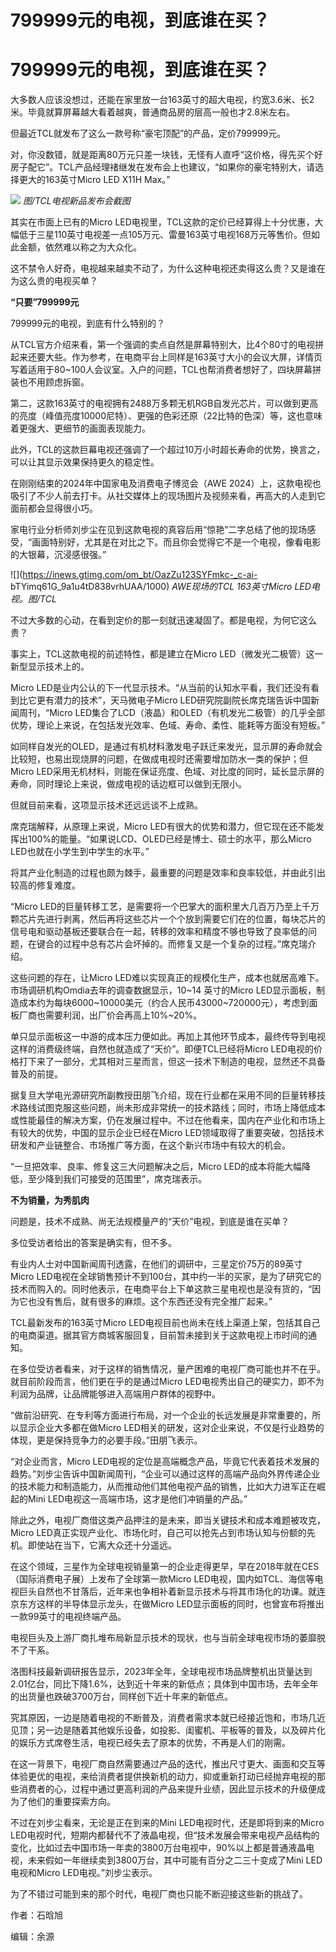 # 799999元的电视，到底谁在买？

# 799999元的电视，到底谁在买？

大多数人应该没想过，还能在家里放一台163英寸的超大电视，约宽3.6米、长2米。毕竟就算屏幕越大看着越爽，普通商品房的层高一般也才2.8米左右。

但最近TCL就发布了这么一款号称“豪宅顶配”的产品，定价799999元。

对，你没数错，就是距离80万元只差一块钱，无怪有人直呼“这价格，得先买个好房子配它”。TCL产品经理禇继发在发布会上也建议，“如果你的豪宅特别大，请选择更大的163英寸Micro
LED X11H Max。”

![](https://inews.gtimg.com/om_bt/OdrjCdrhgUBy50B1bnkU9U6B8FyfVpsiQsJEY6KAaQUbwAA/1000)
_图/TCL电视新品发布会截图_

其实在市面上已有的Micro
LED电视里，TCL这款的定价已经算得上十分优惠，大幅低于三星110英寸电视差一点105万元、雷曼163英寸电视168万元等售价。但如此金额，依然难以称之为大众化。

这不禁令人好奇，电视越来越卖不动了，为什么这种电视还卖得这么贵？又是谁在为这么贵的电视买单？

**“只要”799999元**

799999元的电视，到底有什么特别的？

从TCL官方介绍来看，第一个强调的卖点自然是屏幕特别大，比4个80寸的电视拼起来还要大些。作为参考，在电商平台上同样是163英寸大小的会议大屏，详情页写着适用于80~100人会议室。入户的问题，TCL也帮消费者想好了，四块屏幕拼装也不用顾虑拆窗。

第二，这款163英寸的电视拥有2488万多颗无机RGB自发光芯片，可以做到更高的亮度（峰值亮度10000尼特）、更强的色彩还原（22比特的色深）等，这也意味着更强大、更细节的画面表现能力。

此外，TCL的这款巨幕电视还强调了一个超过10万小时超长寿命的优势，换言之，可以让其显示效果保持更久的稳定性。

在刚刚结束的2024年中国家电及消费电子博览会（AWE
2024）上，这款电视也吸引了不少人前去打卡。从社交媒体上的现场图片及视频来看，再高大的人走到它面前都会显得很小巧。

家电行业分析师刘步尘在见到这款电视的真容后用“惊艳”二字总结了他的现场感受，“画面特别好，尤其是在对比之下。而且你会觉得它不是一个电视，像看电影的大银幕，沉浸感很强。”

![](https://inews.gtimg.com/om_bt/OazZu123SYFmkc-_c-ai-
bTYimq61G_9a1u4tD838vrhUAA/1000) _AWE现场的TCL 163英寸Micro LED电视。图/TCL_

不过大多数的心动，在看到定价的那一刻就迅速凝固了。都是电视，为何它这么贵？

事实上，TCL这款电视的前述特性，都是建立在Micro LED（微发光二极管）这一新型显示技术上的。

Micro LED是业内公认的下一代显示技术。“从当前的认知水平看，我们还没有看到比它更有潜力的技术”，天马微电子Micro
LED研究院副院长席克瑞告诉中国新闻周刊，“Micro
LED集合了LCD（液晶）和OLED（有机发光二极管）的几乎全部优势，理论上来说，在包括发光效率、色域、寿命、柔性、能耗等方面没有短板。”

如同样自发光的OLED，是通过有机材料激发电子跃迁来发光，显示屏的寿命就会比较短，也易出现烧屏的问题，在做成电视时还需要增加防水一类的保护；但Micro
LED采用无机材料，则能在保证亮度、色域、对比度的同时，延长显示屏的寿命，同时理论上来说，做成电视的话边框可以做到无限小。

但就目前来看，这项显示技术还远远谈不上成熟。

席克瑞解释，从原理上来说，Micro
LED有很大的优势和潜力，但它现在还不能发挥出100%的能量。“如果说LCD、OLED已经是博士、硕士的水平，那么Micro
LED也就在小学生到中学生的水平。”

将其产业化制造的过程也颇为棘手，最重要的问题是效率和良率较低，并由此引出较高的修复难度。

“Micro
LED的巨量转移工艺，是需要将一个巴掌大的面积里大几百万乃至上千万颗芯片先进行剥离，然后再将这些芯片一个个放到需要它们在的位置，每块芯片的信号电和驱动基板还要联合在一起，转移的效率和精度不够也导致了良率低的问题，在键合的过程中总有芯片会坏掉的。而修复又是一个复杂的过程。”席克瑞介绍。

这些问题的存在，让Micro LED难以实现真正的规模化生产，成本也就居高难下。市场调研机构Omdia去年的调查数据显示，10~14 英寸的Micro
LED显示面板，制造成本约为每块6000~10000美元（约合人民币43000~720000元），考虑到面板厂商也需要利润，出厂价会再高上10%~20%。

单只显示面板这一中游的成本压力便如此。再加上其他环节成本，最终传导到电视这样的消费级终端，自然也就造成了“天价”。即便TCL已经将Micro
LED电视的价格打下来了一部分，尤其相对三星而言，但这一技术下制造的电视，显然还不具备普及的前提。

据复旦大学电光源研究所副教授田朋飞介绍，现在行业都在采用不同的巨量转移技术路线试图克服这些问题，尚未形成非常统一的技术路线；同时，市场上降低成本或性能最佳的解决方案，仍在发展过程中。不过在他看来，国内在产业化和市场上有较大的优势，中国的显示企业已经在Micro
LED领域取得了重要突破，包括技术研发和产业链整合、市场推广等方面，在这个新兴市场中有较大的机会。

“一旦把效率、良率、修复这三大问题解决之后，Micro LED的成本将能大幅降低，至少降到我们可接受的范围里”，席克瑞表示。

**不为销量，为秀肌肉**

问题是，技术不成熟、尚无法规模量产的“天价”电视，到底是谁在买单？

多位受访者给出的答案是确实有，但不多。

有业内人士对中国新闻周刊透露，在他们的调研中，三星定价75万的89英寸Micro
LED电视在全球销售预计不到100台，其中约一半的买家，是为了研究它的技术而购入的。同时他表示，在电商平台上下单这款三星电视也是没有货的，“因为它也没有售后，就有很多的麻烦。这个东西还没有完全推广起来。”

TCL最新发布的163英寸Micro
LED电视目前也尚未在线上渠道上架，包括其自己的电商渠道。据其官方商城客服回复，目前暂未接到关于这款电视上市时间的通知。

在多位受访者看来，对于这样的销售情况，量产困难的电视厂商可能也并不在乎。就目前阶段而言，他们更在乎的是通过Micro
LED电视秀出自己的硬实力，即不为利润为品牌，让品牌能够进入高端用户群体的视野中。

“做前沿研究、在专利等方面进行布局，对一个企业的长远发展是非常重要的，所以显示企业大多都在做Micro
LED相关的研发，这对企业来说，不仅是行业趋势的体现，更是保持竞争力的必要手段。”田朋飞表示。

“对企业而言，Micro
LED电视的定位是高端概念产品，毕竟它代表着技术发展的趋势。”刘步尘告诉中国新闻周刊，“企业可以通过这样的高端产品向外界传递企业的技术能力和制造能力，从而推动他们其他电视产品的销售，比如大力进军正在崛起的Mini
LED电视这一高端市场，这才是他们冲销量的产品。”

除此之外，电视厂商借这类产品押注的是未来，即当关键技术和成本难题被攻克，Micro
LED真正实现产业化、市场化时，自己可以抢先占到市场认知与份额的先机。即使站在当下，它离大众还十分遥远。

在这个领域，三星作为全球电视销量第一的企业走得更早，早在2018年就在CES（国际消费电子展）上发布了全球第一款Micro
LED电视，国内如TCL、海信等电视巨头自然也不甘落后，近年来也争相补着新显示技术与将其市场化的功课。就连京东方这样的半导体显示龙头，在做Micro
LED显示面板的同时，也曾宣布将推出一款99英寸的电视终端产品。

电视巨头及上游厂商扎堆布局新显示技术的现状，也与当前全球电视市场的萎靡脱不了干系。

洛图科技最新调研报告显示，2023年全年，全球电视市场品牌整机出货量达到2.01亿台，同比下降1.6%，达到近十年来的新低点；具体到中国市场，去年全年的出货量也跌破3700万台，同样创下近十年来的新低点。

究其原因，一边是随着电视的不断普及，消费者需求本就已经接近饱和，市场几近见顶；另一边是随着其他娱乐设备，如投影、闺蜜机、平板等的普及，以及碎片化的娱乐方式席卷生活，电视已经失去了原本的优势，不再是人们的刚需。

在这一背景下，电视厂商自然需要通过产品的迭代，推出尺寸更大、画面和交互等体验更优的电视，来给消费者提供换新机的动力，抑或重新打动已经抛弃电视的那些消费者的心，过程中通过更高利润的产品来提升业绩，因此显示技术的升级便成为了他们的重要探索方向。

不过在刘步尘看来，无论是正在到来的Mini LED电视时代，还是即将到来的Micro
LED电视时代，短期内都替代不了液晶电视，但“技术发展会带来电视产品结构的变化，比如过去中国市场一年卖的3800万台电视中，90%以上都是普通液晶电视，未来假如一年继续卖到3800万台，其中可能有百分之二三十变成了Mini
LED电视和Micro LED电视。”刘步尘表示。

为了不错过可能到来的那个时代，电视厂商也只能不断迎接这些新的挑战了。

作者：石晗旭

编辑：余源

